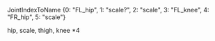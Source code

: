 JointIndexToName
{0: "FL_hip", 1: "scale?", 2: "scale", 3: "FL_knee", 4: "FR_hip", 5: "scale"}

hip, scale, thigh, knee *4